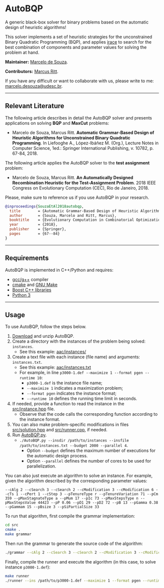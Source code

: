 # AutoBQP
A generic black-box solver for binary problems based on the automatic design of heuristic algorithms!

This solver implements a set of heuristic strategies for the unconstrained Binary Quadratic Programming (BQP), and applies [irace](http://iridia.ulb.ac.be/irace) to search for the best combination of components and parameter values for solving the problem at hand.

**Maintainer:** [Marcelo de Souza](https://souzamarcelo.github.io).

**Contributors:** [Marcus Ritt](https://www.inf.ufrgs.br/~mrpritt).

If you have any difficult or want to collaborate with us, please write to me: marcelo.desouza@udesc.br.

***

## Relevant Literature

The following article describes in detail the AutoBQP solver and presents applications on solving **BQP** and **MaxCut** problems:

+ Marcelo de Souza, Marcus Ritt. **Automatic Grammar-Based Design of Heuristic Algorithms for Unconstrained Binary Quadratic Programming**. In Liefooghe A., López-Ibáñez M. (Org.), Lecture Notes in Computer Science, 1ed.: Springer International Publishing, v. 10782, p. 67-84, 2018.

The following article applies the AutoBQP solver to the **test assignment** problem:

+ Marcelo de Souza, Marcus Ritt. **An Automatically Designed Recombination Heuristic for the Test-Assignment Problem**. 2018 IEEE Congress on Evolutionary Computation (CEC), Rio de Janeiro, 2018.

Please, make sure to reference us if you use AutoBQP in your research.

```bibtex
@inproceedings{SouzaEtAl2018autobqp,
  title        = {Automatic Grammar-Based Design of Heuristic Algorithms for Unconstrained Binary Quadratic Programming},
  author       = {Souza, Marcelo and Ritt, Marcus},
  booktitle    = {Evolutionary Computation in Combinatorial Optimization},
  year         = {2018},
  publisher    = {Springer},
  pages        = {67--84}
}
```

***

## Requirements

AutoBQP is implemented in C++/Python and requires:
+ [gcc/g++](https://gcc.gnu.org) compiler
+ [cmake](https://cmake.org) and [GNU Make](https://www.gnu.org/software/make)
+ [Boost C++ libraries](https://www.boost.org)
+ [Python 3](https://www.python.org)

***

## Usage

To use AutoBQP, follow the steps below.

1. [Download](https://github.com/souzamarcelo/AutoBQP/archive/master.zip) and unzip AutoBQP.
2. Create a directory with the instances of the problem being solved: `instances`.
   + See this example: [aac/instances/](aac/instances)
3. Create a text file with each instance (file name) and arguments: `instances.txt`.
   + See this example: [aac/instances.txt](aac/instances.txt)
   + For example, in line `p3000-1.def --maximize 1 --format pgen --runtime 10`:
     + `p3000-1.def` is the instance file name;
     + `--maximize 1` indicates a maximization problem;
     + `--format pgen` indicates the instance format;
     + `--runtime 10` defines the running time limit in seconds.
4. If needed, provide a function to read the instance in the [src/instance.hpp](src/instance.hpp) file.
   + Observe that the code calls the corresponding function according to the instance format.
5. You can also make problem-specific modifications in files [src/solution.hpp](src/solution.hpp) and [src/runner.cpp](src/runner.cpp), if needed.
6. Run [AutoBQP.py](AutoBQP.py).
   + `./AutoBQP.py --insdir /path/to/instances --insfile /path/to/instances.txt --budget 2000 --parallel 4`.
     + Option `--budget` defines the maximum number of executions for the automatic design process.
     + Option `--parallel` defines the number of cores to be used for parallelization.

You can also just execute an algorithm to solve an instance. For example, given the algorithm described by the corresponding parameter values:

```
--cAlg 2 --cSearch 3 --cSearch 2 --cModification 3 --cModification 6 --cTs 1 --cPert 1 --cStep 3 --pTenureType r --pTenureVariation 71 --pCm 359 --pMaxStagnateType a --pMum 17 --pIc 73 --pMaxStepsType n --pMaxStepsValue 44423 --pP 0.06 --pD1 29 --pD2 72 --pB 13 --pGamma 0.38 --pGammam 15 --pBsize 3 --pSiPartialSize 33
```

To run that algorithm, first compile the grammar implementation:

```bash
cd src
cmake .
make grammar
```

Then run the grammar to generate the source code of the algorithm:

```bash
./grammar --cAlg 2 --cSearch 3 --cSearch 2 --cModification 3 --cModification 6 --cTs 1 --cPert 1 --cStep 3 --pTenureType r --pTenureVariation 71 --pCm 359 --pMaxStagnateType a --pMum 17 --pIc 73 --pMaxStepsType n --pMaxStepsValue 44423 --pP 0.06 --pD1 29 --pD2 72 --pB 13 --pGamma 0.38 --pGammam 15 --pBsize 3 --pSiPartialSize 33 > algorithm.cpp
```

Finally, compile the runner and execute the algorithm (in this case, to solve instance `p3000-1.def`):

```bash
make runner
./runner --ins /path/to/p3000-1.def --maximize 1 --format pgen --runtime 10
```